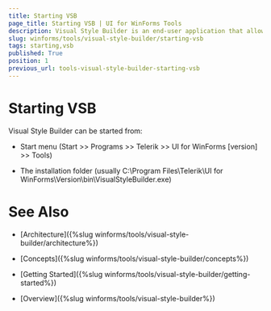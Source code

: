 ```yaml
---
title: Starting VSB
page_title: Starting VSB | UI for WinForms Tools
description: Visual Style Builder is an end-user application that allows fast and intuitive styling of all controls in the Windows Forms suite.
slug: winforms/tools/visual-style-builder/starting-vsb
tags: starting,vsb
published: True
position: 1
previous_url: tools-visual-style-builder-starting-vsb
---
```


# Starting VSB

Visual Style Builder can be started from:

* Start menu (Start >> Programs >> Telerik >> UI for WinForms [version] >> Tools)

* The installation folder (usually C:\Program Files\Telerik\UI for WinForms\Version\bin\VisualStyleBuilder.exe)

# See Also
* [Architecture]({%slug winforms/tools/visual-style-builder/architecture%})

* [Concepts]({%slug winforms/tools/visual-style-builder/concepts%})

* [Getting Started]({%slug winforms/tools/visual-style-builder/getting-started%})

* [Overview]({%slug winforms/tools/visual-style-builder%})

